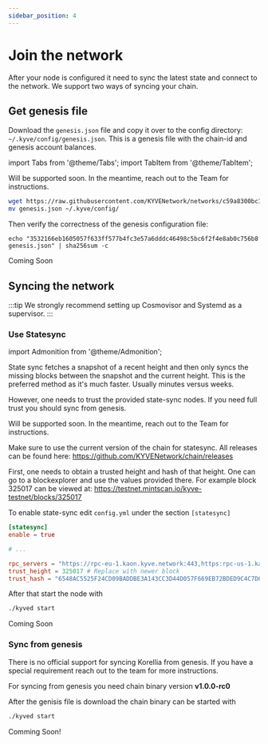 ```yaml
---
sidebar_position: 4
---
```


# Join the network

After your node is configured it need to sync the latest state and connect to the network.
We support two ways of syncing your chain.

## Get genesis file

Download the `genesis.json` file and copy it over to the config directory: `~/.kyve/config/genesis.json`. This is a genesis file with the chain-id and genesis account balances.

import Tabs from '@theme/Tabs';
import TabItem from '@theme/TabItem';


<Tabs groupId="network">
  <TabItem value="korellia" label="Korellia">
        Will be supported soon. In the meantime, reach out to the Team for instructions.
  </TabItem>
  <TabItem value="kaon" label="Kaon">

```bash
wget https://raw.githubusercontent.com/KYVENetwork/networks/c59a8300bc10aa0e28834ecd61ec54c417e95acc/kaon-1/genesis.json
mv genesis.json ~/.kyve/config/
```

Then verify the correctness of the genesis configuration file:

```shell
echo "3532166eb1605057f633ff577b4fc3e57a6dddc46498c5bc6f2f4e8ab0c756b8  genesis.json" | sha256sum -c
```
  </TabItem>
  <TabItem value="mainnet" label="Mainnet">
    Coming Soon
  </TabItem>
</Tabs>


## Syncing the network

:::tip
We strongly recommend setting up Cosmovisor and Systemd as a supervisor.
:::

### Use Statesync

import Admonition from '@theme/Admonition';

State sync fetches a snapshot of a recent height and then only syncs the missing blocks
between the snapshot and the current height.
This is the preferred method as it's much faster. Usually minutes versus weeks.

However, one needs to trust the provided state-sync nodes. If you need full
trust you should sync from genesis.

<Tabs groupId="network">
  <TabItem value="korellia" label="Korellia">
    Will be supported soon. In the meantime, reach out to the Team for instructions.
  </TabItem>
  <TabItem value="kaon" label="Kaon">

<Admonition type="info">
        <p>Make sure to use the current version of the chain for statesync. All releases can be found here: <a href="https://github.com/KYVENetwork/chain/releases">https://github.com/KYVENetwork/chain/releases</a></p>
</Admonition>


First, one needs to obtain a trusted height and hash of that height. 
One can go to a blockexplorer and use the values provided there. For example block 325017 can be viewed at: <a href="https://testnet.mintscan.io/kyve-testnet/blocks/328549">
https://testnet.mintscan.io/kyve-testnet/blocks/325017 </a>

To enable state-sync edit <code>config.yml</code> under the section <code>[statesync]</code>

```toml
[statesync]
enable = true

# ...

rpc_servers = "https://rpc-eu-1.kaon.kyve.network:443,https:rpc-us-1.kaon.kyve.network:443"
trust_height = 325017 # Replace with newer block
trust_hash = "6548AC5525F24CD09BADDBE3A143CC3D44D057F669EB72BDED9C4C7D62E85FDC" # Replace with newer hash
```

After that start the node with 
```bash
./kyved start
```
  </TabItem>
  <TabItem value="mainnet" label="Mainnet">
    Coming Soon
  </TabItem>
</Tabs>

### Sync from genesis


<Tabs groupId="network">
  <TabItem value="korellia" label="Korellia">
    There is no official support for syncing Korellia from genesis.
    If you have a special requirement reach out to the team for more instructions. 
  </TabItem>
  <TabItem value="kaon" label="Kaon">

<Admonition type="info">
        <p>For syncing from genesis you need chain binary version <b>v1.0.0-rc0</b></p>
</Admonition>


After the genisis file is download the chain binary can be started with

```bash
./kyved start
```

  </TabItem>
  <TabItem value="mainnet" label="Mainnet">
        Comming Soon!
  </TabItem>
</Tabs>

